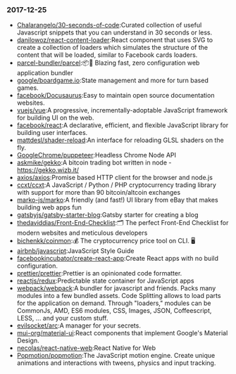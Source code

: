 ### 2017-12-25 
* [Chalarangelo/30-seconds-of-code](https://github.com//Chalarangelo/30-seconds-of-code):Curated collection of useful Javascript snippets that you can understand in 30 seconds or less. 
* [danilowoz/react-content-loader](https://github.com//danilowoz/react-content-loader):React component that uses SVG to create a collection of loaders which simulates the structure of the content that will be loaded, similar to Facebook cards loaders. 
* [parcel-bundler/parcel](https://github.com//parcel-bundler/parcel):📦🚀 Blazing fast, zero configuration web application bundler 
* [google/boardgame.io](https://github.com//google/boardgame.io):State management and more for turn based games. 
* [facebook/Docusaurus](https://github.com//facebook/Docusaurus):Easy to maintain open source documentation websites. 
* [vuejs/vue](https://github.com//vuejs/vue):A progressive, incrementally-adoptable JavaScript framework for building UI on the web. 
* [facebook/react](https://github.com//facebook/react):A declarative, efficient, and flexible JavaScript library for building user interfaces. 
* [mattdesl/shader-reload](https://github.com//mattdesl/shader-reload):An interface for reloading GLSL shaders on the fly. 
* [GoogleChrome/puppeteer](https://github.com//GoogleChrome/puppeteer):Headless Chrome Node API 
* [askmike/gekko](https://github.com//askmike/gekko):A bitcoin trading bot written in node - https://gekko.wizb.it/ 
* [axios/axios](https://github.com//axios/axios):Promise based HTTP client for the browser and node.js 
* [ccxt/ccxt](https://github.com//ccxt/ccxt):A JavaScript / Python / PHP cryptocurrency trading library with support for more than 90 bitcoin/altcoin exchanges 
* [marko-js/marko](https://github.com//marko-js/marko):A friendly (and fast!) UI library from eBay that makes building web apps fun 
* [gatsbyjs/gatsby-starter-blog](https://github.com//gatsbyjs/gatsby-starter-blog):Gatsby starter for creating a blog 
* [thedaviddias/Front-End-Checklist](https://github.com//thedaviddias/Front-End-Checklist):🗂 The perfect Front-End Checklist for modern websites and meticulous developers 
* [bichenkk/coinmon](https://github.com//bichenkk/coinmon):💰 The cryptocurrency price tool on CLI. 🖥 
* [airbnb/javascript](https://github.com//airbnb/javascript):JavaScript Style Guide 
* [facebookincubator/create-react-app](https://github.com//facebookincubator/create-react-app):Create React apps with no build configuration. 
* [prettier/prettier](https://github.com//prettier/prettier):Prettier is an opinionated code formatter. 
* [reactjs/redux](https://github.com//reactjs/redux):Predictable state container for JavaScript apps 
* [webpack/webpack](https://github.com//webpack/webpack):A bundler for javascript and friends. Packs many modules into a few bundled assets. Code Splitting allows to load parts for the application on demand. Through "loaders," modules can be CommonJs, AMD, ES6 modules, CSS, Images, JSON, Coffeescript, LESS, ... and your custom stuff. 
* [evilsocket/arc](https://github.com//evilsocket/arc):A manager for your secrets. 
* [mui-org/material-ui](https://github.com//mui-org/material-ui):React components that implement Google's Material Design. 
* [necolas/react-native-web](https://github.com//necolas/react-native-web):React Native for Web 
* [Popmotion/popmotion](https://github.com//Popmotion/popmotion):The JavaScript motion engine. Create unique animations and interactions with tweens, physics and input tracking. 
